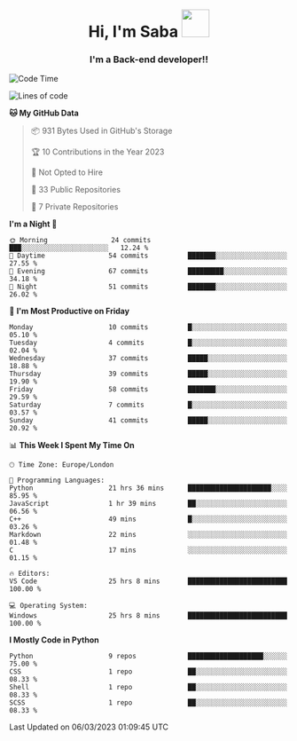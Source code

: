 <h1 align="center">Hi, I'm Saba <img src="https://media.giphy.com/media/EdB2g3VFDoKs57oe1w/giphy.gif" width="50"></h1>
<h3 align="center">I'm a Back-end developer!!</h3>

<!--START_SECTION:waka-->
![Code Time](http://img.shields.io/badge/Code%20Time-545%20hrs%203%20mins-blue)

![Lines of code](https://img.shields.io/badge/From%20Hello%20World%20I%27ve%20Written-20.4%20thousand%20lines%20of%20code-blue)

**🐱 My GitHub Data** 

> 📦 931 Bytes Used in GitHub's Storage 
 > 
> 🏆 10 Contributions in the Year 2023
 > 
> 🚫 Not Opted to Hire
 > 
> 📜 33 Public Repositories 
 > 
> 🔑 7 Private Repositories 
 > 
**I'm a Night 🦉** 

```text
🌞 Morning                24 commits          ███░░░░░░░░░░░░░░░░░░░░░░   12.24 % 
🌆 Daytime                54 commits          ███████░░░░░░░░░░░░░░░░░░   27.55 % 
🌃 Evening                67 commits          █████████░░░░░░░░░░░░░░░░   34.18 % 
🌙 Night                  51 commits          ███████░░░░░░░░░░░░░░░░░░   26.02 % 
```
📅 **I'm Most Productive on Friday** 

```text
Monday                   10 commits          █░░░░░░░░░░░░░░░░░░░░░░░░   05.10 % 
Tuesday                  4 commits           █░░░░░░░░░░░░░░░░░░░░░░░░   02.04 % 
Wednesday                37 commits          █████░░░░░░░░░░░░░░░░░░░░   18.88 % 
Thursday                 39 commits          █████░░░░░░░░░░░░░░░░░░░░   19.90 % 
Friday                   58 commits          ███████░░░░░░░░░░░░░░░░░░   29.59 % 
Saturday                 7 commits           █░░░░░░░░░░░░░░░░░░░░░░░░   03.57 % 
Sunday                   41 commits          █████░░░░░░░░░░░░░░░░░░░░   20.92 % 
```


📊 **This Week I Spent My Time On** 

```text
🕑︎ Time Zone: Europe/London

💬 Programming Languages: 
Python                   21 hrs 36 mins      █████████████████████░░░░   85.95 % 
JavaScript               1 hr 39 mins        ██░░░░░░░░░░░░░░░░░░░░░░░   06.56 % 
C++                      49 mins             █░░░░░░░░░░░░░░░░░░░░░░░░   03.26 % 
Markdown                 22 mins             ░░░░░░░░░░░░░░░░░░░░░░░░░   01.48 % 
C                        17 mins             ░░░░░░░░░░░░░░░░░░░░░░░░░   01.15 % 

🔥 Editors: 
VS Code                  25 hrs 8 mins       █████████████████████████   100.00 % 

💻 Operating System: 
Windows                  25 hrs 8 mins       █████████████████████████   100.00 % 
```

**I Mostly Code in Python** 

```text
Python                   9 repos             ███████████████████░░░░░░   75.00 % 
CSS                      1 repo              ██░░░░░░░░░░░░░░░░░░░░░░░   08.33 % 
Shell                    1 repo              ██░░░░░░░░░░░░░░░░░░░░░░░   08.33 % 
SCSS                     1 repo              ██░░░░░░░░░░░░░░░░░░░░░░░   08.33 % 
```




 Last Updated on 06/03/2023 01:09:45 UTC
<!--END_SECTION:waka-->
